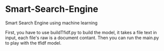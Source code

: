 # Smart-Search-Engine
Smart Search Engine using machine learning 

First, you have to use buildTfidf.py to build the model, it takes a file text in input, each file's raw is a document contant.
Then you can run the main.py to play with the tfidf model.
